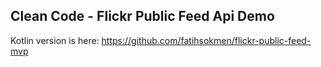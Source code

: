 ## Clean Code - Flickr Public Feed Api Demo

Kotlin version is here: https://github.com/fatihsokmen/flickr-public-feed-mvp

